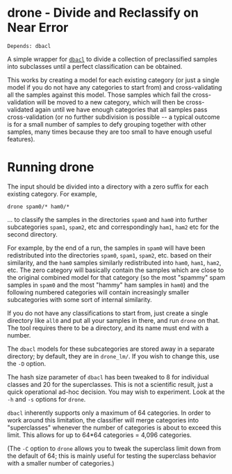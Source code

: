 drone - Divide and Reclassify on Near Error
===========================================

    Depends: dbacl

A simple wrapper for [`dbacl`][1]
to divide a collection of preclassified samples
into subclasses until a perfect classification
can be obtained.

[1]: http://www.lbreyer.com/dbacl.html

This works by creating
a model for each existing category
(or just a single model
if you do not have any categories to start from)
and cross-validating all the samples
against this model.
Those samples which fail the cross-validation
will be moved to a new category,
which will then be cross-validated again
until we have enough categories
that all samples pass cross-validation
(or no further subdivision is possible
-- a typical outcome is
for a small number of samples to defy
grouping together with other samples,
many times because they are too small
to have enough useful features).

# Running drone

The input should be divided into a directory with
a zero suffix for each existing category.
For example,

    drone spam0/* ham0/*

... to classify the samples in the directories
`spam0` and `ham0` into further subcategories
`spam1`, `spam2`, etc and correspondingly
`ham1`, `ham2` etc for the second directory.

For example, by the end of a run, the samples in
`spam0` will have been redistributed into the directories
`spam0`, `spam1`, `spam2`, etc. based on their similarity,
and the `ham0` samples similarly redistributed
into `ham0`, `ham1`, `ham2`, etc.
The zero category will basically contain the samples which
are close to the original combined model for that category
(so the most "spammy" spam samples in `spam0`
and the most "hammy" ham samples in `ham0`)
and the following numbered categories will contain
increasingly smaller subcategories with some sort of
internal similarity.

If you do not have any classifications to start from,
just create a single directory like `all0`
and put all your samples in there,
and run `drone` on that.
The tool requires there to be a directory,
and its name must end with a number.

The `dbacl` models for these subcategories
are stored away in a separate directory;
by default, they are in `drone_lm/`.
If you wish to change this,
use the `-D` option.

The hash size parameter of `dbacl` has been tweaked to 8
for individual classes and 20 for the superclasses.
This is not a scientific result,
just a quick operational ad-hoc decision.
You may wish to experiment.
Look at the `-h` and `-s` options for `drone`.

`dbacl` inherently supports only a maximum of 64 categories.
In order to work around this limitation,
the classifier will merge categories into "superclasses"
whenever the number of categories is about to exceed this limit.
This allows for up to 64*64 categories = 4,096 categories.

(The `-C` option to `drone` allows you to tweak
the superclass limit down
from the default of 64;
this is mainly useful for testing the superclass behavior
with a smaller number of categories.)
